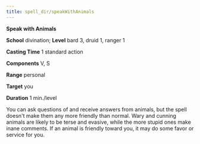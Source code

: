```yaml
---
title: spell_dir/speakWithAnimals
---
```

 **Speak with Animals**

**School** divination; **Level** bard 3, druid 1, ranger 1

**Casting Time** 1 standard action

**Components** V, S

**Range** personal

**Target** you

**Duration** 1 min./level

You can ask questions of and receive answers from animals, but the spell doesn't make them any more friendly than normal. Wary and cunning animals are likely to be terse and evasive, while the more stupid ones make inane comments. If an animal is friendly toward you, it may do some favor or service for you.

